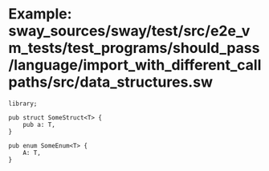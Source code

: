 # Example: sway_sources/sway/test/src/e2e_vm_tests/test_programs/should_pass/language/import_with_different_callpaths/src/data_structures.sw

```sway
library;

pub struct SomeStruct<T> {
    pub a: T,
}

pub enum SomeEnum<T> {
    A: T,
}

```
